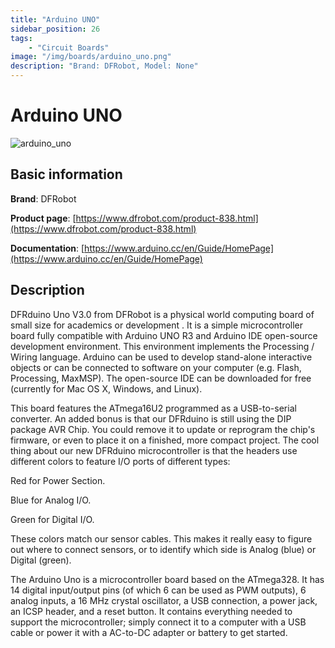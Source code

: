 ```yaml
---
title: "Arduino UNO"
sidebar_position: 26
tags:
    - "Circuit Boards"
image: "/img/boards/arduino_uno.png"
description: "Brand: DFRobot, Model: None"
---
```

# Arduino UNO

![arduino_uno](/img/boards/arduino_uno.png)

## Basic information

**Brand**: DFRobot

**Product page**: [https://www.dfrobot.com/product-838.html](https://www.dfrobot.com/product-838.html)

**Documentation**: [https://www.arduino.cc/en/Guide/HomePage](https://www.arduino.cc/en/Guide/HomePage)

## Description

DFRduino Uno V3\.0 from DFRobot is a physical world computing board of small size for academics or development \. It is a simple microcontroller board fully compatible with Arduino UNO R3 and Arduino IDE open\-source development environment\. This environment implements the Processing / Wiring language\. Arduino can be used to develop stand\-alone interactive objects or can be connected to software on your computer \(e\.g\. Flash, Processing, MaxMSP\)\. The open\-source IDE can be downloaded for free \(currently for Mac OS X, Windows, and Linux\)\.



This board features the ATmega16U2 programmed as a USB\-to\-serial converter\. An added bonus is that our DFRduino is still using the DIP package AVR Chip\. You could remove it to update or reprogram the chip's firmware, or even to place it on a finished, more compact project\. The cool thing about our new DFRduino microcontroller is that the headers use different colors to feature I/O ports of different types:



Red for Power Section\.

Blue for Analog I/O\.

Green for Digital I/O\.





These colors match our sensor cables\. This makes it really easy to figure out where to connect sensors, or to identify which side is Analog \(blue\) or Digital \(green\)\.



The Arduino Uno is a microcontroller board based on the ATmega328\. It has 14 digital input/output pins \(of which 6 can be used as PWM outputs\), 6 analog inputs, a 16 MHz crystal oscillator, a USB connection, a power jack, an ICSP header, and a reset button\. It contains everything needed to support the microcontroller; simply connect it to a computer with a USB cable or power it with a AC\-to\-DC adapter or battery to get started\.


